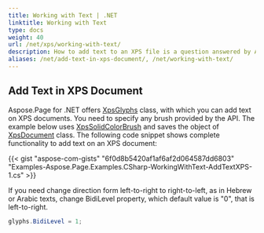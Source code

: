 ```yaml
---
title: Working with Text | .NET
linktitle: Working with Text
type: docs
weight: 40
url: /net/xps/working-with-text/
description: How to add text to an XPS file is a question answered by Aspose.Page API solution.  See how to use the functionality in .NET
aliases: /net/add-text-in-xps-document/, /net/working-with-text/
---
```


## **Add Text in XPS Document**
Aspose.Page for .NET offers [XpsGlyphs](https://reference.aspose.com/page/net/aspose.page.xps.xpsmodel/xpsglyphs/) class, with which you can add text on XPS documents. You need to specify any brush provided by the API.
The example below uses [XpsSolidColorBrush](https://reference.aspose.com/page/net/aspose.page.xps.xpsmodel/xpssolidcolorbrush/)
 and saves the object of [XpsDocument](https://reference.aspose.com/page/net/aspose.page.xps/xpsdocument/) class. The following code snippet shows complete functionality to add text on an XPS document:



{{< gist "aspose-com-gists" "6f0d8b5420af1af6af2d064587dd6803" "Examples-Aspose.Page.Examples.CSharp-WorkingWithText-AddTextXPS-1.cs" >}}

If you need change direction form left-to-right to right-to-left, as in Hebrew or Arabic texts, change BidiLevel property, which default value is "0", that is left-to-right.
```C#
glyphs.BidiLevel = 1;
```


